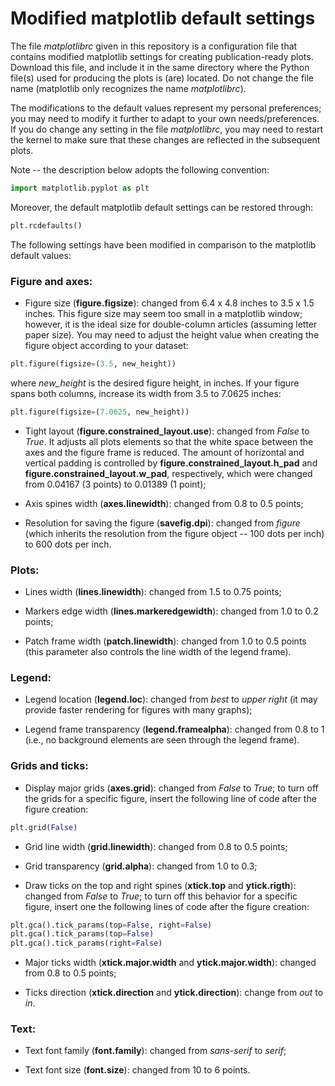 # Modified matplotlib default settings

The file *matplotlibrc* given in this repository is a configuration file that contains modified matplotlib settings for creating publication-ready plots. Download this file, and include it in the same directory where the Python file(s) used for producing the plots is (are) located. Do not change the file name (matplotlib only recognizes the name *matplotlibrc*).

The modifications to the default values represent my personal preferences; you may need to modify it further to adapt to your own needs/preferences. If you do change any setting in the file *matplotlibrc*, you may need to restart the kernel to make sure that these changes are reflected in the subsequent plots.

Note -- the description below adopts the following convention:
```python
import matplotlib.pyplot as plt
```

Moreover, the default matplotlib default settings can be restored through:
```python
plt.rcdefaults()
```

The following settings have been modified in comparison to the matplotlib default values:

### Figure and axes:

* Figure size (**figure.figsize**): changed from 6.4 x 4.8 inches to 3.5 x 1.5 inches. This figure size may seem too small in a matplotlib window; however, it is the ideal size for double-column articles (assuming letter paper size). You may need to adjust the  height value when creating the figure object according to your dataset:
```python 
plt.figure(figsize=(3.5, new_height))
```

where *new_height* is the desired figure height, in inches. If your figure spans both columns, increase its width from 3.5 to 7.0625 inches:
```python 
plt.figure(figsize=(7.0625, new_height))
```

* Tight layout (**figure.constrained_layout.use**): changed from *False* to *True*. It adjusts all plots elements so that the white space between the axes and the figure frame is reduced. The amount of horizontal and vertical padding is controlled by **figure.constrained_layout.h_pad** and **figure.constrained_layout.w_pad**, respectively, which were changed from 0.04167 (3 points) to 0.01389 (1 point);

* Axis spines width (**axes.linewidth**): changed from 0.8 to 0.5 points;

* Resolution for saving the figure (**savefig.dpi**): changed from *figure* (which inherits the resolution from the figure object -- 100 dots per inch) to 600 dots per inch.

### Plots:

* Lines width (**lines.linewidth**): changed from 1.5 to 0.75 points;

* Markers edge width (**lines.markeredgewidth**): changed from 1.0 to 0.2 points;

* Patch frame width (**patch.linewidth**): changed from 1.0 to 0.5 points (this parameter also controls the line width of the legend frame).

### Legend: 

* Legend location (**legend.loc**): changed from *best* to *upper right* (it may provide faster rendering for figures with many graphs);

* Legend frame transparency (**legend.framealpha**): changed from 0.8 to 1 (i.e., no background elements are seen through the legend frame).

### Grids and ticks:

* Display major grids (**axes.grid**): changed from *False* to *True*; to turn off the grids for a specific figure, insert the following line of code after the figure creation:
```python
plt.grid(False)
```

* Grid line width (**grid.linewidth**): changed from 0.8 to 0.5 points;

* Grid transparency (**grid.alpha**): changed from 1.0 to 0.3;

* Draw ticks on the top and right spines (**xtick.top** and **ytick.rigth**): changed from *False* to *True*; to turn off this behavior for a specific figure, insert one the following lines of code after the figure creation:
```python
plt.gca().tick_params(top=False, right=False)
plt.gca().tick_params(top=False)
plt.gca().tick_params(right=False)
```

* Major ticks width (**xtick.major.width** and **ytick.major.width**): changed from 0.8 to 0.5 points;

* Ticks direction (**xtick.direction** and **ytick.direction**): change from *out* to *in*.

### Text:

* Text font family (**font.family**): changed from *sans-serif* to *serif*;

* Text font size (**font.size**): changed from 10 to 6 points.

